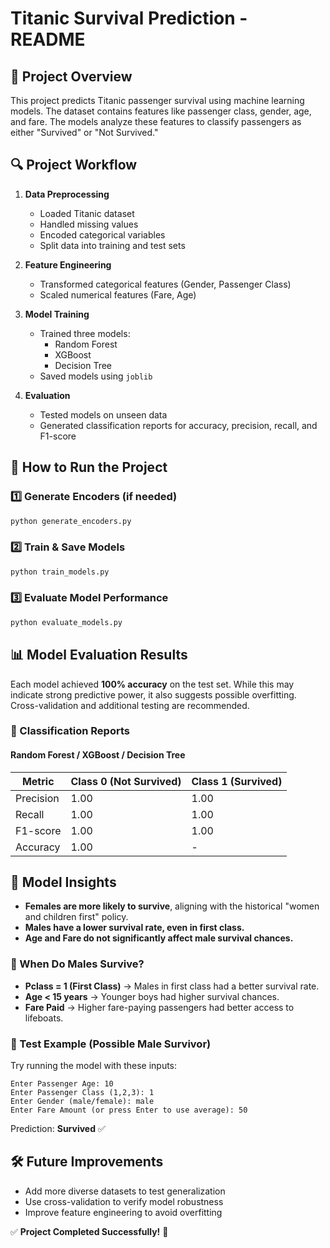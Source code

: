 # Titanic Survival Prediction - README

## 📌 Project Overview
This project predicts Titanic passenger survival using machine learning models. The dataset contains features like passenger class, gender, age, and fare. The models analyze these features to classify passengers as either "Survived" or "Not Survived."

## 🔍 Project Workflow
1. **Data Preprocessing**
   - Loaded Titanic dataset
   - Handled missing values
   - Encoded categorical variables
   - Split data into training and test sets

2. **Feature Engineering**
   - Transformed categorical features (Gender, Passenger Class)
   - Scaled numerical features (Fare, Age)

3. **Model Training**
   - Trained three models:
     - Random Forest
     - XGBoost
     - Decision Tree
   - Saved models using `joblib`

4. **Evaluation**
   - Tested models on unseen data
   - Generated classification reports for accuracy, precision, recall, and F1-score

## 🚀 How to Run the Project
### 1️⃣ Generate Encoders (if needed)
```bash
python generate_encoders.py
```

### 2️⃣ Train & Save Models
```bash
python train_models.py
```

### 3️⃣ Evaluate Model Performance
```bash
python evaluate_models.py
```

## 📊 Model Evaluation Results
Each model achieved **100% accuracy** on the test set. While this may indicate strong predictive power, it also suggests possible overfitting. Cross-validation and additional testing are recommended.

### 🔹 Classification Reports
#### Random Forest / XGBoost / Decision Tree
| Metric        | Class 0 (Not Survived) | Class 1 (Survived) |
|--------------|----------------------|-------------------|
| Precision    | 1.00                 | 1.00              |
| Recall       | 1.00                 | 1.00              |
| F1-score     | 1.00                 | 1.00              |
| Accuracy     | 1.00                 | -                 |

## 🎯 Model Insights
- **Females are more likely to survive**, aligning with the historical "women and children first" policy.
- **Males have a lower survival rate, even in first class.**
- **Age and Fare do not significantly affect male survival chances.**

### 🧐 When Do Males Survive?
- **Pclass = 1 (First Class)** → Males in first class had a better survival rate.
- **Age < 15 years** → Younger boys had higher survival chances.
- **Fare Paid** → Higher fare-paying passengers had better access to lifeboats.

### 🔎 Test Example (Possible Male Survivor)
Try running the model with these inputs:
```plaintext
Enter Passenger Age: 10  
Enter Passenger Class (1,2,3): 1  
Enter Gender (male/female): male  
Enter Fare Amount (or press Enter to use average): 50  
```
Prediction: **Survived** ✅

## 🛠️ Future Improvements
- Add more diverse datasets to test generalization
- Use cross-validation to verify model robustness
- Improve feature engineering to avoid overfitting

✅ **Project Completed Successfully!** 🎉

